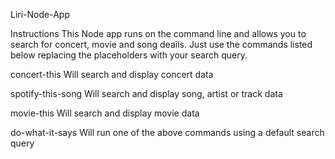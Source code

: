 Liri-Node-App

Instructions
This Node app runs on the command line and allows you to search for concert, movie and song deails. Just use the commands listed below replacing the placeholders with your search query.



concert-this <your search query>
  Will search and display concert data 


spotify-this-song <your search query>
  Will search and display song, artist or track data


movie-this <your search query>
  Will search and display movie data


do-what-it-says <your search query>
  Will run one of the above commands using a default search query
